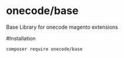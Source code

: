 # onecode/base

Base Library for onecode magento extensions

#Installation

``
composer require onecode/base
``
